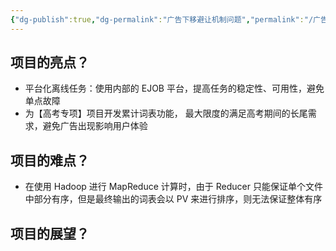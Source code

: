 ```yaml
---
{"dg-publish":true,"dg-permalink":"广告下移避让机制问题","permalink":"/广告下移避让机制问题/","tags":["项目"]}
---
```



## 项目的亮点？

- 平台化离线任务：使用内部的 EJOB 平台，提高任务的稳定性、可用性，避免单点故障
- 为【高考专项】项目开发累计词表功能， 最大限度的满足高考期间的长尾需求，避免广告出现影响用户体验

## 项目的难点？

- 在使用 Hadoop 进行 MapReduce 计算时，由于 Reducer 只能保证单个文件中部分有序，但是最终输出的词表会以 PV 来进行排序，则无法保证整体有序

## 项目的展望？